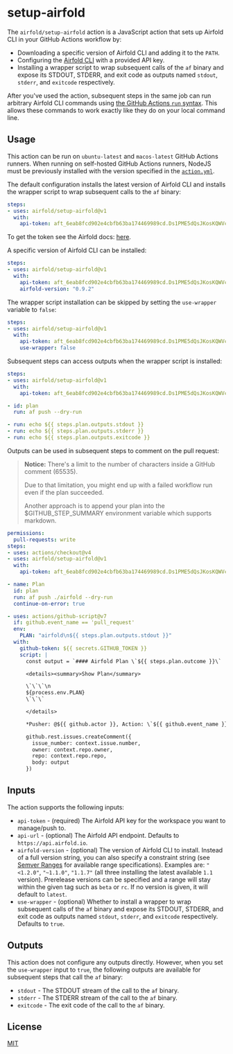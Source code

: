 # setup-airfold

The `airfold/setup-airfold` action is a JavaScript action that sets up Airfold CLI in your GitHub Actions workflow by:

- Downloading a specific version of Airfold CLI and adding it to the `PATH`.
- Configuring the [Airfold CLI](https://docs.airfold.co/quickstart_cli#set-up-the-cli) with a provided API key.
- Installing a wrapper script to wrap subsequent calls of the `af` binary and expose its STDOUT, STDERR, and exit code as outputs named `stdout`, `stderr`, and `exitcode` respectively.

After you've used the action, subsequent steps in the same job can run arbitrary Airfold CLI commands using [the GitHub Actions `run` syntax](https://docs.github.com/en/actions/using-workflows/workflow-syntax-for-github-actions#jobsjob_idstepsrun).
This allows these commands to work exactly like they do on your local command line.


## Usage

This action can be run on `ubuntu-latest` and `macos-latest` GitHub Actions runners.
When running on self-hosted GitHub Actions runners, NodeJS must be previously installed with the version specified in the [`action.yml`](https://github.com/airfold/setup-airfold/blob/main/action.yml).

The default configuration installs the latest version of Airfold CLI and installs the wrapper script to wrap subsequent calls to the `af` binary:

```yaml
steps:
- uses: airfold/setup-airfold@v1
  with:
    api-token: aft_6eab8fcd902e4cbfb63ba174469989cd.Ds1PME5dQsJKosKQWVcZiBSlRFBbmhzIocvHg8KQddV
```
To get the token see the Airfold docs: [here](https://docs.airfold.co/quickstart_cli#set-up-the-cli).


A specific version of Airfold CLI can be installed:

```yaml
steps:
- uses: airfold/setup-airfold@v1
  with:
    api-token: aft_6eab8fcd902e4cbfb63ba174469989cd.Ds1PME5dQsJKosKQWVcZiBSlRFBbmhzIocvHg8KQddV
    airfold-version: "0.9.2"
```

The wrapper script installation can be skipped by setting the `use-wrapper` variable to `false`:

```yaml
steps:
- uses: airfold/setup-airfold@v1
  with:
    api-token: aft_6eab8fcd902e4cbfb63ba174469989cd.Ds1PME5dQsJKosKQWVcZiBSlRFBbmhzIocvHg8KQddV
    use-wrapper: false
```

Subsequent steps can access outputs when the wrapper script is installed:

```yaml
steps:
- uses: airfold/setup-airfold@v1
  with:
    api-token: aft_6eab8fcd902e4cbfb63ba174469989cd.Ds1PME5dQsJKosKQWVcZiBSlRFBbmhzIocvHg8KQddV

- id: plan
  run: af push --dry-run

- run: echo ${{ steps.plan.outputs.stdout }}
- run: echo ${{ steps.plan.outputs.stderr }}
- run: echo ${{ steps.plan.outputs.exitcode }}
```

Outputs can be used in subsequent steps to comment on the pull request:

> **Notice:** There's a limit to the number of characters inside a GitHub comment (65535).
>
> Due to that limitation, you might end up with a failed workflow run even if the plan succeeded.
>
> Another approach is to append your plan into the $GITHUB_STEP_SUMMARY environment variable which supports markdown.

```yaml
permissions:
  pull-requests: write
steps:
- uses: actions/checkout@v4
- uses: airfold/setup-airfold@v1
  with:
    api-token: aft_6eab8fcd902e4cbfb63ba174469989cd.Ds1PME5dQsJKosKQWVcZiBSlRFBbmhzIocvHg8KQddV

- name: Plan
  id: plan
  run: af push ./airfold --dry-run
  continue-on-error: true

- uses: actions/github-script@v7
  if: github.event_name == 'pull_request'
  env:
    PLAN: "airfold\n${{ steps.plan.outputs.stdout }}"
  with:
    github-token: ${{ secrets.GITHUB_TOKEN }}
    script: |
      const output = `#### Airfold Plan \`${{ steps.plan.outcome }}\`

      <details><summary>Show Plan</summary>

      \`\`\`\n
      ${process.env.PLAN}
      \`\`\`

      </details>

      *Pusher: @${{ github.actor }}, Action: \`${{ github.event_name }}\`, Working Directory: \`${{ env.tf_actions_working_dir }}\`, Workflow: \`${{ github.workflow }}\`*`;

      github.rest.issues.createComment({
        issue_number: context.issue.number,
        owner: context.repo.owner,
        repo: context.repo.repo,
        body: output
      })
```

## Inputs

The action supports the following inputs:

- `api-token` - (required) The Airfold API key for the workspace you want to manage/push to.
- `api-url` - (optional) The Airfold API endpoint. Defaults to `https://api.airfold.io`.
- `airfold-version` - (optional) The version of Airfold CLI to install. Instead of a full version string,
  you can also specify a constraint string (see [Semver Ranges](https://www.npmjs.com/package/semver#ranges)
  for available range specifications). Examples are: `"<1.2.0"`, `"~1.1.0"`, `"1.1.7"` (all three installing
  the latest available `1.1` version). Prerelease versions can be specified and a range will stay within the
  given tag such as `beta` or `rc`. If no version is given, it will default to `latest`.
- `use-wrapper` - (optional) Whether to install a wrapper to wrap subsequent calls of
  the `af` binary and expose its STDOUT, STDERR, and exit code as outputs
  named `stdout`, `stderr`, and `exitcode` respectively. Defaults to `true`.

## Outputs

This action does not configure any outputs directly. However, when you set the `use-wrapper` input
to `true`, the following outputs are available for subsequent steps that call the `af` binary:

- `stdout` - The STDOUT stream of the call to the `af` binary.
- `stderr` - The STDERR stream of the call to the `af` binary.
- `exitcode` - The exit code of the call to the `af` binary.

## License

[MIT](LICENSE)
